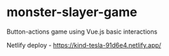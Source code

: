 # monster-slayer-game
Button-actions game using Vue.js basic interactions

Netlify deploy - https://kind-tesla-91d6e4.netlify.app/ 
